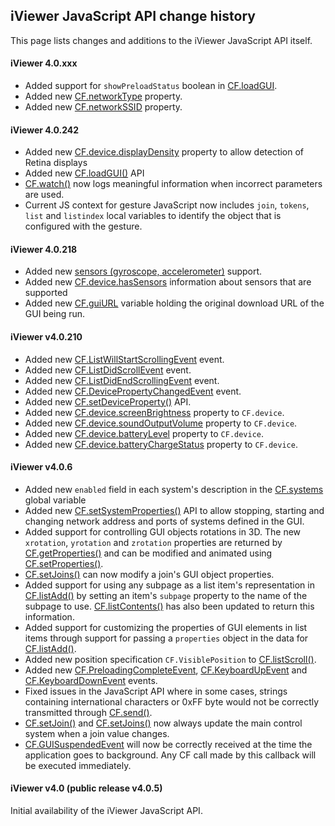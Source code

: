 ## iViewer JavaScript API change history

This page lists changes and additions to the iViewer JavaScript API itself.

#### iViewer 4.0.xxx

* Added support for `showPreloadStatus` boolean in [CF.loadGUI](util.hmlt#cF.loadGUI).
* Added new [CF.networkType](net.md#cF.networkType) property.
* Added new [CF.networkSSID](net.md#cF.networkSSID) property.

#### iViewer 4.0.242

* Added new [CF.device.displayDensity](globals.md#cF.device) property to allow detection of Retina displays
* Added new [CF.loadGUI()](util.md#cF.loadGUI) API
* [CF.watch()](gui.md#cF.watch) now logs meaningful information when incorrect parameters are used.
* Current JS context for gesture JavaScript now includes `join`, `tokens`, `list` and `listindex` local variables to identify the object that is configured with the gesture.

#### iViewer 4.0.218

* Added new [sensors (gyroscope, accelerometer)](sensors.md) support.
* Added new [CF.device.hasSensors](globals.md#cF.device) information about sensors that are supported
* Added new [CF.guiURL](gui.md#cF.guiURL) variable holding the original download URL of the GUI being run.

#### iViewer v4.0.210

* Added new [CF.ListWillStartScrollingEvent](lists.md#cF.ListWillStartScrollingEvent) event.
* Added new [CF.ListDidScrollEvent](lists.md#cF.ListDidScrollEvent) event.
* Added new [CF.ListDidEndScrollingEvent](lists.md#cF.ListDidEndScrollingEvent) event.
* Added new [CF.DevicePropertyChangedEvent](util.md#cF.DevicePropertyChangedEvent) event.
* Added new [CF.setDeviceProperty()](util.md#cF.setDeviceProperty) API.
* Added new [CF.device.screenBrightness](globals.md#cF.device) property to `CF.device`.
* Added new [CF.device.soundOutputVolume](globals.md#cF.device) property to `CF.device`.
* Added new [CF.device.batteryLevel](globals.md#cF.device) property to `CF.device`.
* Added new [CF.device.batteryChargeStatus](globals.md#cF.device) property to `CF.device`.

#### iViewer v4.0.6

* Added new `enabled` field in each system's description in the [CF.systems](net.md#cF.systems) global variable
* Added new [CF.setSystemProperties()](net.md#cF.setSystemProperties) API to allow stopping, starting and changing network address and ports of systems defined in the GUI.
* Added support for controlling GUI objects rotations in 3D. The new `xrotation`, `yrotation` and `zrotation` properties are returned by [CF.getProperties()](gui.md#cF.getProperties) and can be modified and animated using [CF.setProperties()](gui.md#cF.setProperties).
* [CF.setJoins()](gui.md#cF.setJoins) can now modify a join's GUI object properties.
* Added support for using any subpage as a list item's representation in [CF.listAdd()](lists.md#cF.listAdd) by setting an item's `subpage` property to the name of the subpage to use. [CF.listContents()](lists.md#cF.listContents) has also been updated to return this information.
* Added support for customizing the properties of GUI elements in list items through support for passing a `properties` object in the data for [CF.listAdd()](lists.md#cF.listAdd).
* Added new position specification `CF.VisiblePosition` to [CF.listScroll()](lists.md#cF.listScroll).
* Added new [CF.PreloadingCompleteEvent](gui.md#cF.PreloadingCompleteEvent), [CF.KeyboardUpEvent](gui.md#cF.KeyboardUpEvent) and [CF.KeyboardDownEvent](gui.md#cF.KeyboardDownEvent) events.
* Fixed issues in the JavaScript API where in some cases, strings containing international characters or 0xFF byte would not be correctly transmitted through [CF.send()](net.md#cF.send).
* [CF.setJoin()](gui.md#cF.setJoin) and [CF.setJoins()](gui.md#cF.setJoins) now always update the main control system when a join value changes.
* [CF.GUISuspendedEvent](gui.md#cF.GUISuspendedEvent) will now be correctly received at the time the application goes to background. Any CF call made by this callback will be executed immediately.

#### iViewer v4.0 (public release v4.0.5)

Initial availability of the iViewer JavaScript API.
